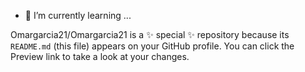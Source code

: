 
- 🌱 I’m currently learning ...

Omargarcia21/Omargarcia21 is a ✨ special ✨ repository because its `README.md` (this file) appears on your GitHub profile.
You can click the Preview link to take a look at your changes.
